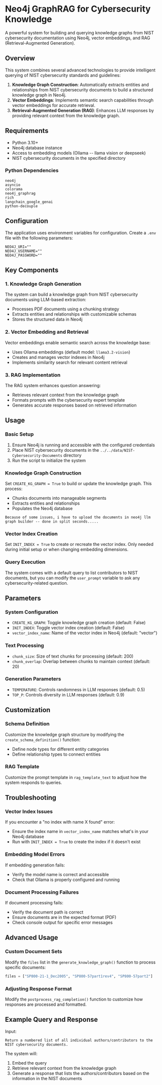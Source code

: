# Neo4j GraphRAG for Cybersecurity Knowledge

A powerful system for building and querying knowledge graphs from NIST cybersecurity documentation using Neo4j, vector embeddings, and RAG (Retrieval-Augmented Generation).

## Overview

This system combines several advanced technologies to provide intelligent querying of NIST cybersecurity standards and guidelines:

1. **Knowledge Graph Construction**: Automatically extracts entities and relationships from NIST cybersecurity documents to build a structured knowledge graph in Neo4j.
2. **Vector Embeddings**: Implements semantic search capabilities through vector embeddings for accurate retrieval.
3. **Retrieval-Augmented Generation (RAG)**: Enhances LLM responses by providing relevant context from the knowledge graph.

## Requirements

- Python 3.10+
- Neo4j database instance
- Access to embedding models (Ollama -- llama vision or deepseek)
- NIST cybersecurity documents in the specified directory

### Python Dependencies

```
neo4j
asyncio
colorama
neo4j_graphrag
rich
langchain_google_genai
python-decouple
```

## Configuration

The application uses environment variables for configuration. Create a `.env` file with the following parameters:

```
NEO4J_URI=""
NEO4J_USERNAME=""
NEO4J_PASSWORD=""
```

## Key Components

### 1. Knowledge Graph Generation

The system can build a knowledge graph from NIST cybersecurity documents using LLM-based extraction:

- Processes PDF documents using a chunking strategy
- Extracts entities and relationships with customizable schemas
- Stores the structured data in Neo4j

### 2. Vector Embedding and Retrieval

Vector embeddings enable semantic search across the knowledge base:

- Uses Ollama embeddings (default model: `llama3.2-vision`)
- Creates and manages vector indexes in Neo4j
- Implements similarity search for relevant content retrieval

### 3. RAG Implementation

The RAG system enhances question answering:

- Retrieves relevant context from the knowledge graph
- Formats prompts with the cybersecurity expert template
- Generates accurate responses based on retrieved information

## Usage

### Basic Setup

1. Ensure Neo4j is running and accessible with the configured credentials
2. Place NIST cybersecurity documents in the `../../data/NIST-Cybersecurity-Documents` directory
3. Run the script to initialize the system

### Knowledge Graph Construction

Set `CREATE_KG_GRAPH = True` to build or update the knowledge graph. This process:

- Chunks documents into manageable segments
- Extracts entities and relationships
- Populates the Neo4j database

`Because of some issues, i have to upload the documents in neo4j llm graph builder -- done in split seconds.....`

### Vector Index Creation

Set `INIT_INDEX = True` to create or recreate the vector index. Only needed during initial setup or when changing embedding dimensions.

### Query Execution

The system comes with a default query to list contributors to NIST documents, but you can modify the `user_prompt` variable to ask any cybersecurity-related question.

## Parameters

### System Configuration

- `CREATE_KG_GRAPH`: Toggle knowledge graph creation (default: False)
- `INIT_INDEX`: Toggle vector index creation (default: False)
- `vector_index_name`: Name of the vector index in Neo4j (default: "vector")

### Text Processing

- `chunk_size`: Size of text chunks for processing (default: 200)
- `chunk_overlap`: Overlap between chunks to maintain context (default: 20)

### Generation Parameters

- `TEMPERATURE`: Controls randomness in LLM responses (default: 0.5)
- `TOP_P`: Controls diversity in LLM responses (default: 0.9)

## Customization

### Schema Definition

Customize the knowledge graph structure by modifying the `create_schema_definition()` function:

- Define node types for different entity categories
- Define relationship types to connect entities

### RAG Template

Customize the prompt template in `rag_template_text` to adjust how the system responds to queries.

## Troubleshooting

### Vector Index Issues

If you encounter a "no index with name X found" error:
- Ensure the index name in `vector_index_name` matches what's in your Neo4j database
- Run with `INIT_INDEX = True` to create the index if it doesn't exist

### Embedding Model Errors

If embedding generation fails:
- Verify the model name is correct and accessible
- Check that Ollama is properly configured and running

### Document Processing Failures

If document processing fails:
- Verify the document path is correct
- Ensure documents are in the expected format (PDF)
- Check console output for specific error messages

## Advanced Usage

### Custom Document Sets

Modify the `files` list in the `generate_knowledge_graph()` function to process specific documents:

```python
files = ["SP800-21-1_Dec2005", "SP800-57part1rev4", "SP800-57part2"]
```

### Adjusting Response Format

Modify the `postprocess_rag_completion()` function to customize how responses are processed and formatted.

## Example Query and Response

Input:
```
Return a numbered list of all individual authors/contributors to the NIST cybersecurity documents.
```

The system will:
1. Embed the query
2. Retrieve relevant context from the knowledge graph
3. Generate a response that lists the authors/contributors based on the information in the NIST documents